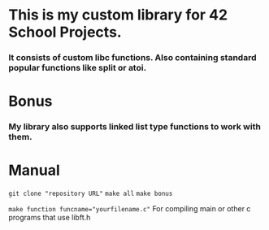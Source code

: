 # This is my custom library for 42 School Projects.

### It consists of custom libc functions. Also containing standard popular functions like split or atoi.

# Bonus

### My library also supports linked list type functions to work with them.

# Manual

```git clone "repository URL"```
```make all```
```make bonus```

```make function funcname="yourfilename.c"```
For compiling main or other c programs that use libft.h
